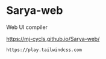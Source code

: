 # Sarya-web
Web UI compiler

https://mj-cycls.github.io/Sarya-web/

```
https://play.tailwindcss.com
```
